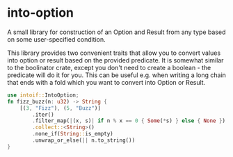 # into-option
A small library for construction of an Option and Result from any type based on some user-specified condition.

This library provides two convenient traits that allow you to convert values into option or result
based on the provided predicate. It is somewhat similar to the boolinator crate, except you don't
need to create a boolean - the predicate will do it for you. This can be useful e.g. when writing a
long chain that ends with a fold which you want to convert into Option or Result.

```rust
use intoif::IntoOption;
fn fizz_buzz(n: u32) -> String {
    [(3, "Fizz"), (5, "Buzz")]
        .iter()
        .filter_map(|(x, s)| if n % x == 0 { Some(*s) } else { None })
        .collect::<String>()
        .none_if(String::is_empty)
        .unwrap_or_else(|| n.to_string())
}
```

